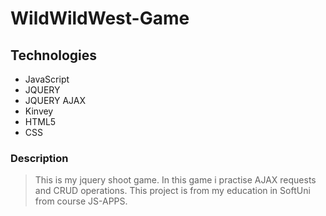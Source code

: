 # WildWildWest-Game

## Technologies
-	JavaScript
-	 JQUERY
-	 JQUERY AJAX
-	 Kinvey 
-	HTML5 
-	CSS

### Description
> This is my jquery shoot game. In this game i practise AJAX requests and CRUD operations. This project is from my education in SoftUni from course JS-APPS.
